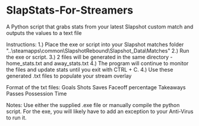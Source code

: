 # SlapStats-For-Streamers
A Python script that grabs stats from your latest Slapshot custom match and outputs the values to a text file

Instructions:
1.) Place the exe or script into your Slapshot matches folder "..\steamapps\common\SlapshotRebound\Slapshot_Data\Matches"
2.) Run the exe or script.
3.) 2 files will be generated in the same directory - home_stats.txt and away_stats.txt
4.) The program will continue to monitor the files and update stats until you exit with CTRL + C.
4.) Use these generated .txt files to populate your stream overlay

Format of the txt files:
Goals
Shots
Saves
Faceoff percentage
Takeaways
Passes
Possession Time

Notes:
Use either the supplied .exe file or manually compile the python script.
For the exe, you will likely have to add an exception to your Anti-Virus to run it.
